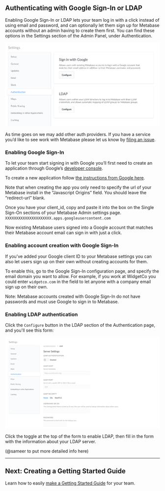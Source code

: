 ## Authenticating with Google Sign-In or LDAP

Enabling Google Sign-In or LDAP lets your team log in with a click instead of using email and password, and can optionally let them sign up for Metabase accounts without an admin having to create them first. You can find these options in the Settings section of the Admin Panel, under Authentication.

![Authentication](./images/authentication.png)

As time goes on we may add other auth providers. If you have a service you’d like to see work with Metabase please let us know by [filing an issue](http://github.com/metabase/metabase/issues/new).

### Enabling Google Sign-In

To let your team start signing in with Google you’ll first need to create an application through Google’s [developer console](https://console.developers.google.com/projectselector/apis/library).

To create a new application follow [the instructions from Google here](https://developers.google.com/identity/sign-in/web/devconsole-project).

Note that when creating the app you only need to specify the url of your Metabase install in the “Javascript Origins” field. You should leave the “redirect-url” blank.

Once you have your client_id, copy and paste it into the box on the Single Sign-On sections of your Metabase Admin settings page. ```XXXXXXXXXXXXXXXXXXXXX.apps.googleusercontent.com```

Now existing Metabase users signed into a Google account that matches their Metabase account email can sign in with just a click.

###  Enabling account creation with Google Sign-In

If you’ve added your Google client ID to your Metabase settings you can also let users sign up on their own without creating accounts for them.

To enable this, go to the Google Sign-In configuration page, and specify the email domain you want to allow. For example, if you work at WidgetCo you could enter `widgetco.com` in the field to let anyone with a company email sign up on their own.

Note: Metabase accounts created with Google Sign-In do not have passwords and must use Google to sign in to Metabase.


### Enabling LDAP authentication

Click the `Configure` button in the LDAP section of the Authentication page, and you'll see this form:

![Authentication](./images/ldap-form.png)

Click the toggle at the top of the form to enable LDAP, then fill in the form with the information about your LDAP server.

(@sameer to put more detailed info here)


---

## Next: Creating a Getting Started Guide
Learn how to easily [make a Getting Started Guide](11-getting-started-guide.md) for your team.
